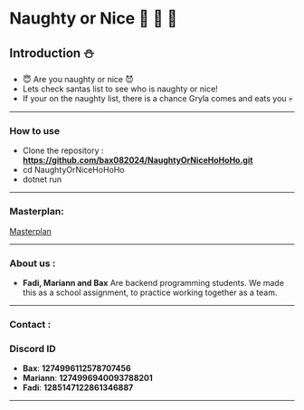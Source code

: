 
# Naughty or Nice :santa:  :christmas_tree: :gift:

## Introduction  :snowman:

- :innocent:  Are you naughty or nice  :smiling_imp:
- Lets check santas list to see who is naughty or nice! 
- If your on the naughty list, there is a chance Gryla comes and eats you  :skull:

---

### How to use

- Clone the repository : **https://github.com/bax082024/NaughtyOrNiceHoHoHo.git**
- cd NaughtyOrNiceHoHoHo
- dotnet run


---

### Masterplan:

[Masterplan](/Masterplan/Prosjektuke-skisse.PNG)

---

### About us : 
- **Fadi, Mariann and Bax** Are backend programming students.
We made this as a school assignment, to practice working together as a team.

---

### Contact :

### Discord ID

- **Bax**: **1274996112578707456**
- **Mariann**: **1274996940093788201**
- **Fadi**: **1285147122861346887**

---
